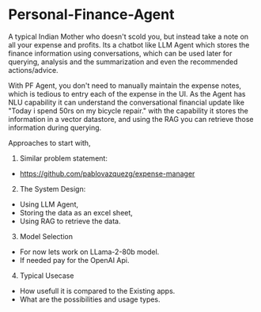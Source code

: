 # Personal-Finance-Agent
A typical Indian Mother who doesn't scold you, but instead take a note on all your expense and profits. Its a chatbot like LLM Agent which stores the finance information using conversations, which can be used later for querying, analysis and the summarization and even the recommended actions/advice. 

With PF Agent, you don't need to manually maintain the expense notes, which is tedious to entry each of the expense in the UI. As the Agent has NLU capability it can understand the conversational financial update like "Today i spend 50rs on my bicycle repair." with the capability it stores the information in a vector datastore, and using the RAG you can retrieve those information during querying.

Approaches to start with,

1. Similar problem statement:
- https://github.com/pablovazquezg/expense-manager

2. The System Design:
- Using LLM Agent,
- Storing the data as an excel sheet,
- Using RAG to retrieve the data.

3. Model Selection
- For now lets work on LLama-2-80b model.
- If needed pay for the OpenAI Api.

4. Typical Usecase
- How usefull it is compared to the Existing apps.
- What are the possibilities and usage types.


